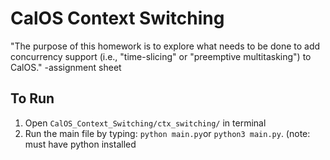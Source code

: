 # CalOS Context Switching

"The purpose of this homework is to explore what needs to be done to add concurrency support (i.e., "time-slicing" or "preemptive multitasking") to CalOS." -assignment sheet

## To Run
1. Open `CalOS_Context_Switching/ctx_switching/` in terminal 
2. Run the main file by typing: `python main.py`or `python3 main.py`. (note: must have python installed
